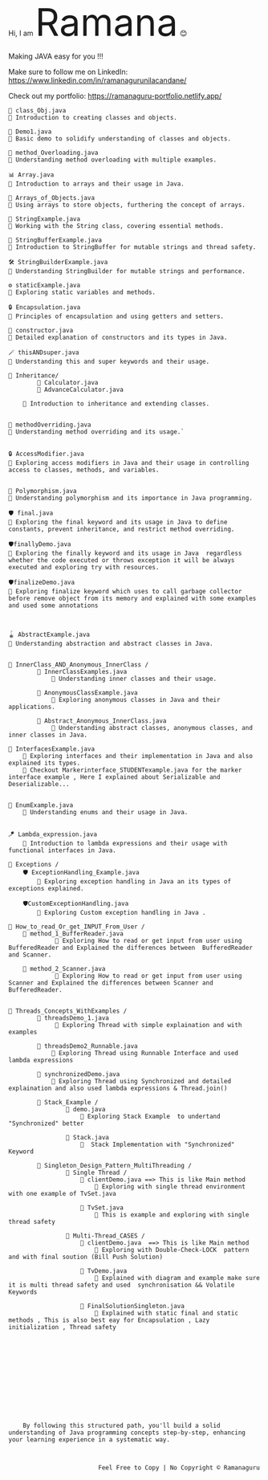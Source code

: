 
Hi, I am <span style="font-size:75;">Ramana</span> 😊 
    
<span> Making JAVA easy for you !!!  </span>

Make sure to follow me on LinkedIn:   https://www.linkedin.com/in/ramanagurunilacandane/

Check out my portfolio:  https://ramanaguru-portfolio.netlify.app/

    📝 class_Obj.java
    📌 Introduction to creating classes and objects.

    🧩 Demo1.java
    📌 Basic demo to solidify understanding of classes and objects.

    🔄 method_Overloading.java
    📌 Understanding method overloading with multiple examples.

    📊 Array.java
    📌 Introduction to arrays and their usage in Java.

    🧺 Arrays_of_Objects.java
    📌 Using arrays to store objects, furthering the concept of arrays.

    🧵 StringExample.java
    📌 Working with the String class, covering essential methods.

    🧶 StringBufferExample.java
    📌 Introduction to StringBuffer for mutable strings and thread safety.

    🛠️ StringBuilderExample.java
    📌 Understanding StringBuilder for mutable strings and performance.

    ⚙️ staticExample.java
    📌 Exploring static variables and methods.

    🔒 Encapsulation.java
    📌 Principles of encapsulation and using getters and setters.

    🚧 constructor.java
    📌 Detailed explanation of constructors and its types in Java.

    🪄 thisANDsuper.java
    📌 Understanding this and super keywords and their usage.

    🔗 Inheritance/ 
            📂 Calculator.java
            📂 AdvanceCalculator.java

        📌 Introduction to inheritance and extending classes.


    🔄 methodOverriding.java
    📌 Understanding method overriding and its usage.`

        
    🔒 AccessModifier.java
    📌 Exploring access modifiers in Java and their usage in controlling access to classes, methods, and variables.

    
    🔄 Polymorphism.java
    📌 Understanding polymorphism and its importance in Java programming. 

    🛡️ final.java
    📌 Exploring the final keyword and its usage in Java to define constants, prevent inheritance, and restrict method overriding.

    🛡️finallyDemo.java
    📌 Exploring the finally keyword and its usage in Java  regardless whether the code executed or throws exception it will be always executed and exploring try with resources.

    🛡️finalizeDemo.java
    📌 Exploring finalize keyword which uses to call garbage collector before remove object from its memory and explained with some examples and used some annotations



    🪀 AbstractExample.java
    📌 Understanding abstraction and abstract classes in Java.


    🔗 InnerClass_AND_Anonymous_InnerClass /
            🧩 InnerClassExamples.java
                📌 Understanding inner classes and their usage.

            🧩 AnonymousClassExample.java
                📌 Exploring anonymous classes in Java and their applications.

            🧩 Abstract_Anonymous_InnerClass.java
                📌 Understanding abstract classes, anonymous classes, and inner classes in Java.
    
    📌 InterfacesExample.java
        📌 Exploring interfaces and their implementation in Java and also explained its types. 
        📌 Checkout Markerinterface_STUDENTexample.java for the marker interface example , Here I explained about Serializable and Deserializable...


    🔄 EnumExample.java
        📌 Understanding enums and their usage in Java.


    🪁 Lambda_expression.java
        📌 Introduction to lambda expressions and their usage with functional interfaces in Java.
    
    🔗 Exceptions /
        🛡️ ExceptionHandling_Example.java
            📌 Exploring exception handling in Java an its types of exceptions explained.

        🛡️CustomExceptionHandling.java
            📌 Exploring Custom exception handling in Java .

    🔗 How_to_read_Or_get_INPUT_From_User / 
        🧩 method_1_BufferReader.java
                 📌 Exploring How to read or get input from user using BufferedReader and Explained the differences between  BufferedReader and Scanner.

        🧩 method_2_Scanner.java
                 📌 Exploring How to read or get input from user using Scanner and Explained the differences between Scanner and BufferedReader.


    🔗 Threads_Concepts_WithExamples /
            🧩 threadsDemo_1.java 
                 📌 Exploring Thread with simple explaination and with examples

            🧩 threadsDemo2_Runnable.java
                📌 Exploring Thread using Runnable Interface and used lambda expressions

            🧩 synchronizedDemo.java
                📌 Exploring Thread using Synchronized and detailed explaination and also used lambda expressions & Thread.join()

            🔗 Stack_Example /
                    🧩 demo.java 
                        📌 Exploring Stack Example  to undertand "Synchronized" better 
                    
                    🧩 Stack.java
                        📌  Stack Implementation with "Synchronized" Keyword

            🔗 Singleton_Design_Pattern_MultiThreading /
                    🔗 Single Thread /
                        🧩 clientDemo.java ==> This is like Main method
                            📌 Exploring with single thread environment with one example of TvSet.java

                        🧩 TvSet.java
                            📌 This is example and exploring with single thread safety

                    🔗 Multi-Thread_CASES /
                        🧩 clientDemo.java  ==> This is like Main method
                            📌 Exploring with Double-Check-LOCK  pattern and with final soution (Bill Push Solution)
                        
                        🧩 TvDemo.java
                            📌 Explained with diagram and example make sure it is multi thread safety and used  synchronisation && Volatile Keywords
                        
                        🧩 FinalSolutionSingleton.java
                            📌 Explained with static final and static methods , This is also best eay for Encapsulation , Lazy initialization , Thread safety

    
                







    


        By following this structured path, you'll build a solid understanding of Java programming concepts step-by-step, enhancing your learning experience in a systematic way.



                             Feel Free to Copy | No Copyright © Ramanaguru
